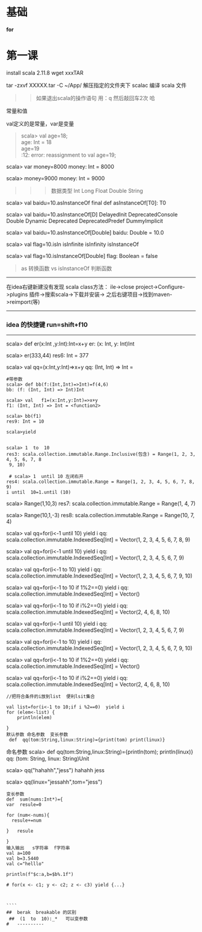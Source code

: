 # 基础

**for**
#  第一课

install  scala   2.11.8
wget  xxxTAR

tar  -zxvf XXXXX.tar  -C  ~/App/   解压指定的文件夹下
scalac  编译
scala    文件
>>   如果退出scala的操作语句  用：q 然后敲回车2次 哈


常量和值
 
 val定义的是常量，var是变量
 
> scala> val age=18;  
> age: Int = 18  
>age=19  
<console>:12: error: reassignment to val
       age=19;
 
 
 
scala> var money=8000
money: Int = 8000

scala> money=9000
money: Int = 9000
>>> 数据类型
Int Long Float Double String


 
scala> val baidu=10.asInstanceOf
   final def asInstanceOf[T0]: T0

scala> val baidu=10.asInstanceOf[D]
DelayedInit   DeprecatedConsole   Double          Dynamic
Deprecated    DeprecatedPredef    DummyImplicit

scala> val baidu=10.asInstanceOf[Double]
baidu: Double = 10.0

scala> val flag=10.isIn
isInfinite   isInfinity   isInstanceOf

scala> val flag=10.isInstanceOf[Double]
flag: Boolean = false

> as  转换函数  vs  isInstanceOf  判断函数   





******************************************************************************
在idea右键新建没有发现  scala class方法：
ile->close project->Configure->plugins 插件->搜索scala->下载并安装->
之后右键项目->找到maven->reimport(等)




******************************************
###  idea 的快捷键   run=shift+f10





----------------------------
scala> def er(x:Int ,y:Int):Int=x+y
er: (x: Int, y: Int)Int

scala> er(333,44)
res6: Int = 377



scala> val   qq=(x:Int,y:Int)=>x+y
qq: (Int, Int) => Int = <function2>

```
#带参数
scala> def bb(f:(Int,Int)=>Int)=f(4,6)
bb: (f: (Int, Int) => Int)Int

scala> val   f1=(x:Int,y:Int)=>x+y
f1: (Int, Int) => Int = <function2>

scala> bb(f1)
res9: Int = 10

scala>yield


scala> 1  to  10
res3: scala.collection.immutable.Range.Inclusive(包含) = Range(1, 2, 3, 4, 5, 6, 7, 8
 9, 10)

 # scala> 1  until 10 左闭右开
res4: scala.collection.immutable.Range = Range(1, 2, 3, 4, 5, 6, 7, 8, 9)
i until  10=1.until (10)
```

scala> Range(1,10,3)
res7: scala.collection.immutable.Range = Range(1, 4, 7)

scala> Range(10,1,-3)
res8: scala.collection.immutable.Range = Range(10, 7, 4)




scala> val   qq=for(i<-1 until 10)  yield i
qq: scala.collection.immutable.IndexedSeq[Int] = Vector(1, 2, 3, 4, 5, 6, 7, 8,
9)


scala> val   qq=for(i<-1 until 10)  yield i
qq: scala.collection.immutable.IndexedSeq[Int] = Vector(1, 2, 3, 4, 5, 6, 7,
9)

scala> val   qq=for(i<-1 to 10)  yield i
qq: scala.collection.immutable.IndexedSeq[Int] = Vector(1, 2, 3, 4, 5, 6, 7,
9, 10)

scala> val   qq=for(i<-1 to 10 if   1%2==0)  yield i
qq: scala.collection.immutable.IndexedSeq[Int] = Vector()

scala> val   qq=for(i<-1 to 10 if   i%2==0)  yield i
qq: scala.collection.immutable.IndexedSeq[Int] = Vector(2, 4, 6, 8, 10)


scala> val   qq=for(i<-1 until 10)  yield i
qq: scala.collection.immutable.IndexedSeq[Int] = Vector(1, 2, 3, 4, 5, 6, 7,
9)

scala> val   qq=for(i<-1 to 10)  yield i
qq: scala.collection.immutable.IndexedSeq[Int] = Vector(1, 2, 3, 4, 5, 6, 7,
9, 10)

scala> val   qq=for(i<-1 to 10 if   1%2==0)  yield i
qq: scala.collection.immutable.IndexedSeq[Int] = Vector()

scala> val   qq=for(i<-1 to 10 if   i%2==0)  yield i
qq: scala.collection.immutable.IndexedSeq[Int] = Vector(2, 4, 6, 8, 10)


```
//把符合条件的i放到list  便利lsit集合

val list=for(i<-1 to 10;if i %2==0)  yield i
for (elem<-list) {
    println(elem)
    
}
默认参数 命名参数  变长参数
 def  qq(tom:String,linux:String)={print(tom) print(linux)} 
````
命名参数 
scala>  def  qq(tom:String,linux:String)={println(tom); println(linux)}
qq: (tom: String, linux: String)Unit

scala> qq("hahahh","jess")
hahahh
jess

scala> qq(linux="jessahh",tom="jess")
 ~~~~~~~~~~~~~~~~··
 变长参数
 def  sum(nums:Int*)={
 var  resule=0
 
 for (num<-nums){
   resule+=num
 
 }   resule
 
 }
 输入输出   s字符串  f字符串
 val a=100
 val b=3.5440
 val c="helllo"

 println(f"$c:a,b=$b%.1f")
 
 # for(x <- c1; y <- c2; z <- c3) yield {...}
 
 
 
````
##  berak  breakable 的区别
  ##  (1  to  10):_*   可以变参数
 #   ----------
